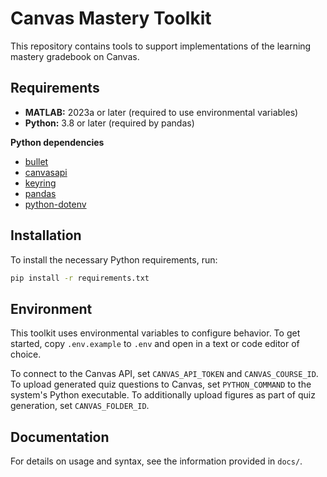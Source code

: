# Canvas Mastery Toolkit

This repository contains tools to support implementations of the learning mastery gradebook on Canvas.

## Requirements

- **MATLAB:** 2023a or later (required to use environmental variables)
- **Python:** 3.8 or later (required by pandas)

**Python dependencies**
- [bullet](https://github.com/bchao1/bullet)
- [canvasapi](https://pypi.org/project/canvasapi/)
- [keyring](https://pypi.org/project/keyring/)
- [pandas](https://pypi.org/project/pandas/)
- [python-dotenv](https://pypi.org/project/python-dotenv/)

## Installation

To install the necessary Python requirements, run:

```bash
pip install -r requirements.txt
```

## Environment

This toolkit uses environmental variables to configure behavior. To get started, copy `.env.example` to `.env` and open in a text or code editor of choice.

To connect to the Canvas API, set `CANVAS_API_TOKEN` and `CANVAS_COURSE_ID`. To upload generated quiz questions to Canvas, set `PYTHON_COMMAND` to the system's Python executable. To additionally upload figures as part of quiz generation, set `CANVAS_FOLDER_ID`.

## Documentation

For details on usage and syntax, see the information provided in `docs/`.
